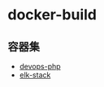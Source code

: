 # docker-build

## 容器集
  - [devops-php](https://github.com/gengxiankun/docker_builder/tree/master/devops_php "devops-php")
  - [elk-stack](https://github.com/gengxiankun/docker_builder/tree/master/el_stack "elk-stack")
